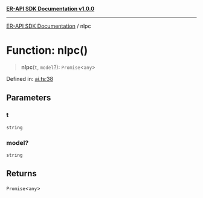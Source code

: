 [**ER-API SDK Documentation v1.0.0**](../README.md)

***

[ER-API SDK Documentation](../globals.md) / nlpc

# Function: nlpc()

> **nlpc**(`t`, `model`?): `Promise`\<`any`\>

Defined in: [ai.ts:38](https://github.com/ErBots/Er-Api-Sdk/blob/d22ccb9660609171ce2e445efde8af74d36b3c66/src/ai.ts#L38)

## Parameters

### t

`string`

### model?

`string`

## Returns

`Promise`\<`any`\>
